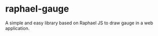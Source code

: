 raphael-gauge
=============

A simple and easy library based on Raphael JS to draw gauge in a web application.
